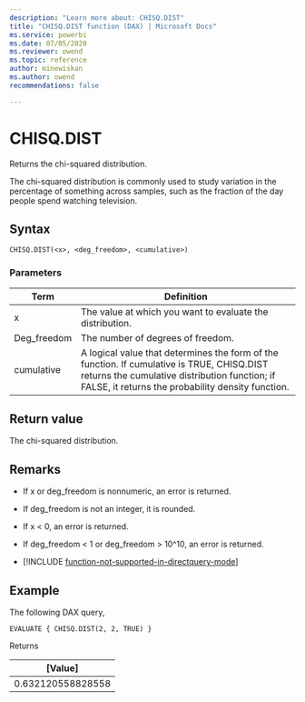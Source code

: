```yaml
---
description: "Learn more about: CHISQ.DIST"
title: "CHISQ.DIST function (DAX) | Microsoft Docs"
ms.service: powerbi 
ms.date: 07/05/2020
ms.reviewer: owend
ms.topic: reference
author: minewiskan
ms.author: owend 
recommendations: false

---
```

# CHISQ.DIST

Returns the chi-squared distribution.
  
The chi-squared distribution is commonly used to study variation in the percentage of something across samples, such as the fraction of the day people spend watching television.
  
## Syntax  
  
```dax
CHISQ.DIST(<x>, <deg_freedom>, <cumulative>)
```
  
### Parameters  
  
|Term|Definition|  
|--------|--------------|  
|x|The value at which you want to evaluate the distribution.|  
|Deg_freedom|The number of degrees of freedom.| 
|cumulative|A logical value that determines the form of the function. If cumulative is TRUE, CHISQ.DIST returns the cumulative distribution function; if FALSE, it returns the probability density function.|
  
## Return value

The chi-squared distribution.  
  
## Remarks

- If x or deg_freedom is nonnumeric, an error is returned.
  
- If deg_freedom is not an integer, it is rounded.
  
- If x < 0, an error is returned.

- If deg_freedom < 1 or deg_freedom > 10^10, an error is returned.

- [!INCLUDE [function-not-supported-in-directquery-mode](includes/function-not-supported-in-directquery-mode.md)]

## Example  
  
The following DAX query,
  
```dax
EVALUATE { CHISQ.DIST(2, 2, TRUE) }
```

Returns

|[Value] |
|---------|
|0.632120558828558     |
